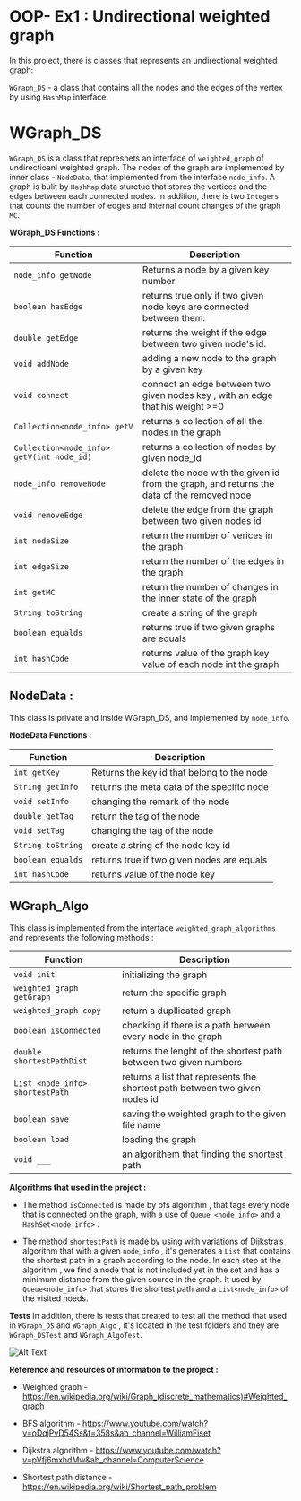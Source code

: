 # OOP- Ex1 : Undirectional weighted graph

In this project, there is classes that represents an undirectional weighted graph:

`WGraph_DS`  -  a class that contains all the nodes and the edges of the vertex by using `HashMap` interface.

# WGraph_DS 
`WGraph_DS` is a class that represnets an interface of `weighted_graph` of undirectioanl weighted graph.
The nodes of the graph are implemented by inner class - `NodeData`, that implemented from the interface `node_info`.
A graph is bulit by `HashMap` data sturctue that stores the vertices and the edges between each connected nodes.
In addition, there is two `Integers` that counts the number of edges and internal count changes of the graph `MC`.

**WGraph_DS Functions :**

Function   | Description
------------ | -------------
`node_info getNode` | Returns a node by a given key number
`boolean hasEdge` | returns true only if two given node keys are connected between them.
`double getEdge` | returns the weight if the edge between two given node's id.
`void addNode` | adding a new node to the graph by a given key 
`void connect` | connect an edge between two given nodes key , with an edge that his weight >=0
`Collection<node_info> getV` | returns a collection of all the nodes in the graph
`Collection<node_info> getV(int node_id)` | returns a collection of nodes by given node_id
`node_info removeNode` | delete the node with the given id from the graph, and returns the data of the removed node
`void removeEdge` | delete the edge from the graph between two given nodes id 
`int nodeSize` | return the number of verices in the graph
`int edgeSize` | return the number of the edges in the graph
`int getMC` | return the number of changes in the inner state of the graph
`String toString` | create a string of the graph  
`boolean equalds` | returns true if two given graphs are equals 
`int hashCode` | returns value of the graph key value of each node int the graph 

## NodeData :
This class is private and inside WGraph_DS, and implemented by `node_info`.

**NodeData Functions :**

Function   | Description
------------ | -------------
`int getKey` | Returns the key id that belong to the node
`String getInfo` | returns the meta data of the specific node
`void setInfo` | changing the remark of the node
`double getTag` | return the tag of the node
`void setTag` | changing the tag of the node
`String toString` | create a string of the node key id 
`boolean equalds` | returns true if two given nodes are equals 
`int hashCode` | returns value of the node key 

## WGraph_Algo 
This class is implemented from the interface `weighted_graph_algorithms` and represents 
the following methods :

Function   | Description
------------ | -------------
`void init` | initializing the graph 
`weighted_graph getGraph` | return the specific graph 
`weighted_graph copy` | return a dupllicated graph 
`boolean isConnected` | checking if there is a path between every node in the graph
`double shortestPathDist` | returns the lenght of the shortest path between two given numbers
`List <node_info> shortestPath` | returns a list that represents the shortest path between two given nodes id
`boolean save ` | saving the weighted graph to the given file name
`boolean load` | loading the graph
`void ___` | an algorithem that finding the shortest path


**Algorithms that used in the project :**
* The method `isConnected` is made by bfs algorithm , that tags every node that is connected on the graph, with a use of `Queue <node_info>` and a `HashSet<node_info>` .

* The method `shortestPath` is made by using with variations of Dijkstra’s algorithm that with a given `node_info` , it's generates a `List` that contains the shortest path in a graph according
to the node. In each step at the algorithm , we find a node that is not included yet in the set and has a minimum distance from the given source in the graph. It used by `Queue<node_info>` that stores
the shortest path and a `List<node_info>` of the visited noeds.

**Tests**
In addition, there is tests that created to test all the method that used in `WGraph_DS` and `WGraph_Algo` , it's located in the test folders and 
they are `WGraph_DSTest` and `WGraph_AlgoTest`.


![Alt Text](https://static.packt-cdn.com/products/9781789611151/graphics/314a3e62-7180-4ff3-bb90-f5c4a4599540.png)



**Reference and resources of information to the project :**
* Weighted graph - https://en.wikipedia.org/wiki/Graph_(discrete_mathematics)#Weighted_graph

* BFS algorithm - https://www.youtube.com/watch?v=oDqjPvD54Ss&t=358s&ab_channel=WilliamFiset

* Dijkstra algorithm - https://www.youtube.com/watch?v=pVfj6mxhdMw&ab_channel=ComputerScience

* Shortest path distance - https://en.wikipedia.org/wiki/Shortest_path_problem














